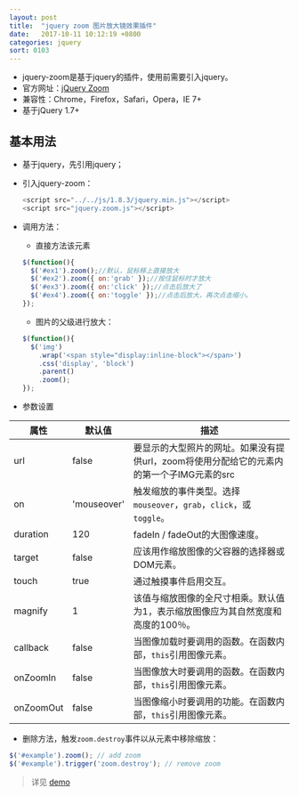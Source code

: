 ```yaml
---
layout: post
title:  "jquery zoom 图片放大镜效果插件"
date:   2017-10-11 10:12:19 +0800
categories: jquery
sort: 0103
---
```


- jquery-zoom是基于jquery的插件，使用前需要引入jquery。
- 官方网址：[jQuery Zoom](http://www.jacklmoore.com/zoom/)
- 兼容性：Chrome，Firefox，Safari，Opera，IE 7+
- 基于jQuery 1.7+


## 基本用法

- 基于jquery，先引用jquery；

- 引入jquery-zoom：

  ```java
  <script src="../../js/1.8.3/jquery.min.js"></script>
  <script src="jquery.zoom.js"></script>
  ```

- 调用方法：

  - 直接方法该元素

  ```javascript
  $(function(){
    $('#ex1').zoom();//默认，鼠标移上直接放大
    $('#ex2').zoom({ on:'grab' });//按住鼠标时才放大
    $('#ex3').zoom({ on:'click' });//点击后放大了		 
    $('#ex4').zoom({ on:'toggle' });//点击后放大，再次点击缩小。
  });
  ```

  - 图片的父级进行放大：

  ```javascript
  $(function(){
    $('img')
      .wrap('<span style="display:inline-block"></span>')
      .css('display', 'block')
      .parent()
      .zoom();
  });
  ```

- 参数设置

| 属性        | 默认值         | 描述                                       |
| --------- | ----------- | ---------------------------------------- |
| url       | false       | 要显示的大型照片的网址。如果没有提供url，zoom将使用分配给它的元素内的第一个子IMG元素的src |
| on        | 'mouseover' | 触发缩放的事件类型。选择`mouseover`，`grab`，`click`，或`toggle`。 |
| duration  | 120         | fadeIn / fadeOut的大图像速度。                  |
| target    | false       | 应该用作缩放图像的父容器的选择器或DOM元素。                  |
| touch     | true        | 通过触摸事件启用交互。                              |
| magnify   | 1           | 该值与缩放图像的全尺寸相乘。默认值为1，表示缩放图像应为其自然宽度和高度的100％。 |
| callback  | false       | 当图像加载时要调用的函数。在函数内部，`this`引用图像元素。         |
| onZoomIn  | false       | 当图像放大时要调用的函数。在函数内部，`this`引用图像元素。         |
| onZoomOut | false       | 当图像缩小时要调用的功能。在函数内部，`this`引用图像元素。         |

- 删除方法，触发`zoom.destroy`事件以从元素中移除缩放：

```javascript
$('#example').zoom(); // add zoom
$('#example').trigger('zoom.destroy'); // remove zoom
```





> 详见 [demo](/widget/jquery/jquery-zoom/demo.html)
